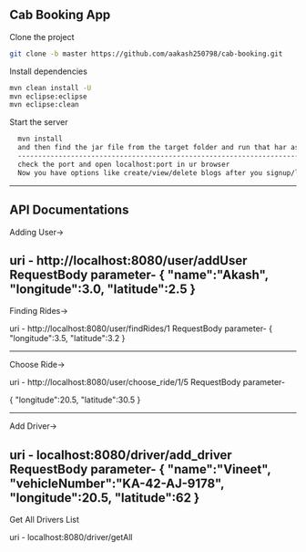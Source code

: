 ## Cab Booking App 


Clone the project

```bash
git clone -b master https://github.com/aakash250798/cab-booking.git

```

Install dependencies

```bash
mvn clean install -U
mvn eclipse:eclipse
mvn eclipse:clean
```

Start the server

```bash
  mvn install
  and then find the jar file from the target folder and run that har as java -jar [jar name]
  --------------------------------------------------------------------------------------
  check the port and open localhost:port in ur browser
  Now you have options like create/view/delete blogs after you signup/login to the application
```
  
  
------------------------------------------------------------------------------------------------------------------------------------------------------------------------------------------------


  API Documentations
-----------------------

Adding User->

uri - http://localhost:8080/user/addUser
RequestBody parameter-
{
    "name":"Akash",
    "longitude":3.0,
    "latitude":2.5
}
-----------------------------

Finding Rides->

uri - http://localhost:8080/user/findRides/1
RequestBody parameter-
{
   "longitude":3.5,
   "latitude":3.2
   }
   
--------------------------------


Choose Ride->

uri - http://localhost:8080/user/choose_ride/1/5
RequestBody parameter-

{
    "longitude":20.5,
    "latitude":30.5
}

-------------------------------

Add Driver->

uri - localhost:8080/driver/add_driver
RequestBody parameter-
{
    "name":"Vineet",
    "vehicleNumber":"KA-42-AJ-9178",
    "longitude":20.5,
    "latitude":62
}
---------------------------

Get All Drivers List

uri - localhost:8080/driver/getAll

